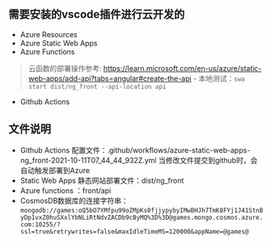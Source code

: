 ## 需要安装的vscode插件进行云开发的
- Azure Resources
- Azure Static Web Apps
- Azure Functions
> 云函数的部署操作参考: https://learn.microsoft.com/en-us/azure/static-web-apps/add-api?tabs=angular#create-the-api
    - 本地测试：` swa start dist/ng_front --api-location api `
- Github Actions

## 文件说明
- Github Actions 配置文件：.github/workflows/azure-static-web-apps-ng_front-2021-10-11T07_44_44_932Z.yml
  当修改文件提交到github时，会自动触发部署到Azure
- Static Web Apps 静态网站部署文件：dist/ng_front
- Azure functions ：front/api
- CosmosDB数据库的连接字符串：`mongodb://games:oQ5bO7YMfpu99oZMpKs0fjjypybyIMwBHJh7TmK8FYj1J41StnByDp1vxZ0huSXxlYbNLiRtNdvZACDb9cByMQ%3D%3D@games.mongo.cosmos.azure.com:10255/?ssl=true&retrywrites=false&maxIdleTimeMS=120000&appName=@games@`
